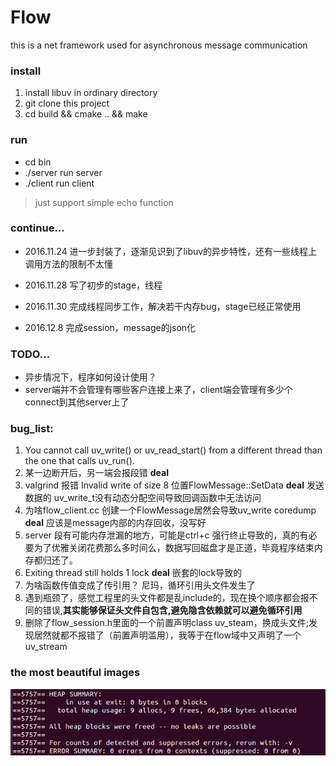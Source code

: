 # Flow
this is a net framework used for asynchronous message communication

### install
1. install libuv in ordinary directory
2. git clone this project
3. cd build && cmake .. && make

### run
- cd bin
- ./server    run server
- ./client    run client

> just support simple echo function

### continue...
- 2016.11.24 进一步封装了，逐渐见识到了libuv的异步特性，还有一些线程上调用方法的限制不太懂

- 2016.11.28 写了初步的stage，线程

- 2016.11.30 完成线程同步工作，解决若干内存bug，stage已经正常使用

- 2016.12.8 完成session，message的json化

### TODO...
- 异步情况下，程序如何设计使用？
- server端并不会管理有哪些客户连接上来了，client端会管理有多少个connect到其他server上了

### bug_list:
1. You cannot call uv_write() or uv_read_start() from a different thread than the one that calls uv_run().
2. 某一边断开后，另一端会报段错  **deal**
3. valgrind 报错 Invalid write of size 8 位置FlowMessage::SetData **deal** 发送数据的 uv_write_t没有动态分配空间导致回调函数中无法访问
4. 为啥flow_client.cc 创建一个FlowMessage居然会导致uv_write coredump **deal** 应该是message内部的内存回收，没写好
5. server 段有可能内存泄漏的地方，可能是ctrl+c 强行终止导致的，真的有必要为了优雅关闭花费那么多时间么，数据写回磁盘才是正道，毕竟程序结束内存都归还了。
6. Exiting thread still holds 1 lock **deal** 嵌套的lock导致的
7. 为啥函数传值变成了传引用？ 尼玛，循环引用头文件发生了
8. 遇到瓶颈了，感觉工程里的头文件都是乱include的，现在换个顺序都会报不同的错误,**其实能够保证头文件自包含,避免隐含依赖就可以避免循环引用**
9. 删除了flow_session.h里面的一个前置声明class uv_steam，换成头文件;发现居然就都不报错了（前置声明滥用），我等于在flow域中又声明了一个uv_stream
### the most beautiful images
![0 error memory](https://github.com/hunterzhao/flow/blob/master/images/happy1.png)